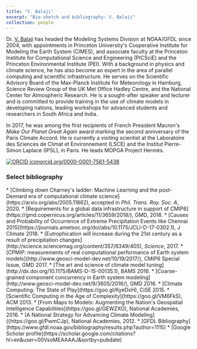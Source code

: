 ```yaml
---
title: "V. Balaji"
excerpt: "Bio-sketch and bibliography: V. Balaji"
collection: people
---
```


Dr. [V. Balaji](https://www.gfdl.noaa.gov/v-balaji-homepage/) has headed the Modeling Systems Division at NOAA/GFDL since 2004, with appointments in Princeton University's Cooperative Institute for Modeling the Earth System (CIMES), and associate faculty at the Princeton Institute for Computational Science and Engineering (PICSciE) and the Princeton Environmental Institute (PEI). With a background in physics and climate science, he has also become an expert in the area of parallel computing and scientific infrastructure. He serves on the Scientific Advisory Board of the Max-Planck Institute for Meteorology in Hamburg, Science Review Group of the UK Met Office Hadley Centre, and the National Center for Atmospheric Research. He is a sought-after speaker and lecturer and is committed to provide training in the use of climate models in developing nations, leading workshops for advanced students and researchers in South Africa and India.

In 2017, he was among the first recipients of French President Macron's _Make Our Planet Great Again_ award marking the second anniversary of the Paris Climate Accord. He is currently a visiting scientist at the Laboratoire des Sciences de Climat et Environnement (LSCE) and the Institut Pierre-Simon Laplace (IPSL), in Paris. He leads MOPGA Project Hermès.

<div><a style="vertical-align: top" href="https://orcid.org/0000-0001-7561-5438" target="orcid.widget" rel="noopener noreferrer"><img src="https://orcid.org/sites/default/files/images/orcid_16x16.png" alt="ORCID icon" />orcid.org/0000-0001-7561-5438</a></div>


<h3>Select bibliography</h3>
* [Climbing down Charney's ladder: Machine Learning and the post-Dennard era of computational climate science](https://arxiv.org/abs/2005.11862), accepted in <i>Phil. Trans. Roy. Soc. A</i>, 2020.
* [Requirements for a global data infrastructure in support of CMIP6](https://gmd.copernicus.org/articles/11/3659/2018/), GMD, 2018.
* [Causes and Probability of Occurrence of Extreme Precipitation Events like Chennai 2015](https://journals.ametsoc.org/doi/abs/10.1175/JCLI-D-17-0302.1), J Climate 2018.
* [Eutrophication will increase during the 21st century as a result of precipitation changes](http://science.sciencemag.org/content/357/6349/405), <em>Science</em>, 2017.
* [CPMIP: measurements of real computational performance of Earth system models](http://www.geosci-model-dev.net/10/19/2017/), CMIP6 Special Issue, GMD 2017.
* [The art and science of climate model tuning](http://dx.doi.org/10.1175/BAMS-D-15-00135.1), BAMS 2016.
* [Coarse-grained component concurrency in Earth system modeling](http://www.geosci-model-dev.net/9/3605/2016/), GMD 2016.
* [Climate Computing: The State of Play](https://goo.gl/KyeDxH), CiSE 2015.
* [Scientific Computing in the Age of Complexity](https://goo.gl/VM6FkS), ACM 2013.
* [From Maps to Models: Augmenting the Nation's Geospatial Intelligence Capabilities](https://goo.gl/GEWZXO), National Academies, 2016.
* [A National Strategy for Advancing Climate Modeling]({https://goo.gl/PwmCJp), National Academies, 2012.
* [GFDL Bibliography](https://www.gfdl.noaa.gov/bibliography/results.php?author=1115)
* [Google Scholar profile](https://scholar.google.com/citations?hl=en&amp;user=00VsoMEAAAAJ&amp;sortby=pubdate)

